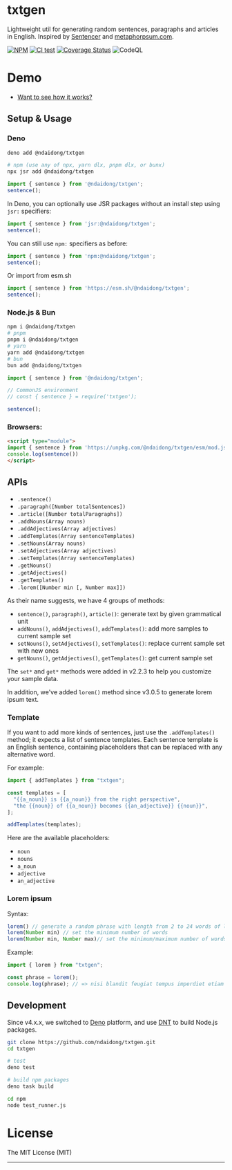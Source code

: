 # txtgen

Lightweight util for generating random sentences, paragraphs and articles in
English. Inspired by [Sentencer](https://github.com/kylestetz/Sentencer) and
[metaphorpsum.com](http://metaphorpsum.com/).

[![NPM](https://badge.fury.io/js/txtgen.svg)](https://badge.fury.io/js/txtgen)
[![CI test](https://github.com/ndaidong/txtgen/workflows/ci-test/badge.svg)](https://github.com/ndaidong/txtgen/actions)
[![Coverage Status](https://coveralls.io/repos/github/ndaidong/txtgen/badge.svg)](https://coveralls.io/github/ndaidong/txtgen)
![CodeQL](https://github.com/ndaidong/txtgen/workflows/CodeQL/badge.svg)

# Demo

- [Want to see how it works?](https://ndaidong.github.io/txtgen/)

## Setup & Usage

### Deno

```sh
deno add @ndaidong/txtgen

# npm (use any of npx, yarn dlx, pnpm dlx, or bunx)
npx jsr add @ndaidong/txtgen
```

```ts
import { sentence } from '@ndaidong/txtgen';
sentence();
```

In Deno, you can optionally use JSR packages without an install step using `jsr:` specifiers:

```ts
import { sentence } from 'jsr:@ndaidong/txtgen';
sentence();
```

You can still use `npm:` specifiers as before:

```ts
import { sentence } from 'npm:@ndaidong/txtgen';
sentence();
```

Or import from esm.sh

```ts
import { sentence } from 'https://esm.sh/@ndaidong/txtgen';
sentence();
```

### Node.js & Bun

```bash
npm i @ndaidong/txtgen
# pnpm
pnpm i @ndaidong/txtgen
# yarn
yarn add @ndaidong/txtgen
# bun
bun add @ndaidong/txtgen
```

```js
import { sentence } from '@ndaidong/txtgen';

// CommonJS environment
// const { sentence } = require('txtgen');

sentence();
```

### Browsers:

```html
<script type="module">
import { sentence } from 'https://unpkg.com/@ndaidong/txtgen/esm/mod.js'
console.log(sentence())
</script>
```

## APIs

- `.sentence()`
- `.paragraph([Number totalSentences])`
- `.article([Number totalParagraphs])`
- `.addNouns(Array nouns)`
- `.addAdjectives(Array adjectives)`
- `.addTemplates(Array sentenceTemplates)`
- `.setNouns(Array nouns)`
- `.setAdjectives(Array adjectives)`
- `.setTemplates(Array sentenceTemplates)`
- `.getNouns()`
- `.getAdjectives()`
- `.getTemplates()`
- `.lorem([Number min [, Number max]])`

As their name suggests, we have 4 groups of methods:

- `sentence()`, `paragraph()`, `article()`: generate text by given grammatical
  unit
- `addNouns()`, `addAdjectives()`, `addTemplates()`: add more samples to current
  sample set
- `setNouns()`, `setAdjectives()`, `setTemplates()`: replace current sample set
  with new ones
- `getNouns()`, `getAdjectives()`, `getTemplates()`: get current sample set

The `set*` and `get*` methods were added in v2.2.3 to help you customize your
sample data.

In addition, we've added `lorem()` method since v3.0.5 to generate lorem ipsum
text.

### Template

If you want to add more kinds of sentences, just use the `.addTemplates()`
method; it expects a list of sentence templates. Each sentence template is an
English sentence, containing placeholders that can be replaced with any
alternative word.

For example:

```js
import { addTemplates } from "txtgen";

const templates = [
  "{{a_noun}} is {{a_noun}} from the right perspective",
  "the {{noun}} of {{a_noun}} becomes {{an_adjective}} {{noun}}",
];

addTemplates(templates);
```

Here are the available placeholders:

- `noun`
- `nouns`
- `a_noun`
- `adjective`
- `an_adjective`

### Lorem ipsum

Syntax:

```js
lorem() // generate a random phrase with length from 2 to 24 words of lorem ipsum
lorem(Number min) // set the minimum number of words
lorem(Number min, Number max)// set the minimum/maximum number of words
```

Example:

```js
import { lorem } from "txtgen";

const phrase = lorem();
console.log(phrase); // => nisi blandit feugiat tempus imperdiet etiam eu mus augue
```

## Development

Since v4.x.x, we switched to [Deno](https://docs.deno.com/runtime/manual/) platform, and use [DNT](https://github.com/denoland/dnt) to build Node.js packages.

```bash
git clone https://github.com/ndaidong/txtgen.git
cd txtgen

# test
deno test

# build npm packages
deno task build

cd npm
node test_runner.js
```

# License

The MIT License (MIT)

---
